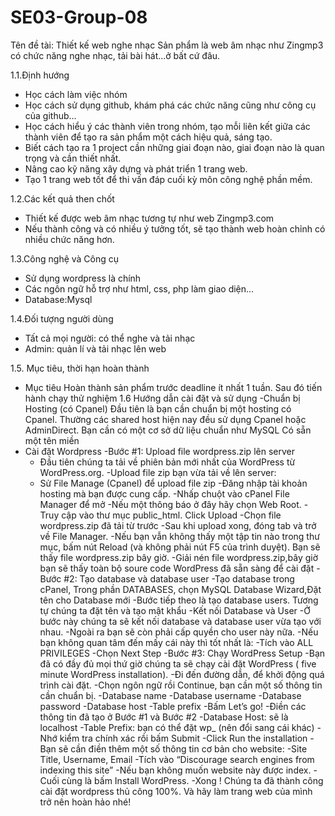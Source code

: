 # SE03-Group-08
Tên đề tài: Thiết kế web nghe nhạc 
Sản phẩm là web âm nhạc như Zingmp3 có chức năng nghe nhạc, tải bài hát...ở bất cứ đâu.

1.1.Định hướng
- Học cách làm việc nhóm
- Học cách sử dụng github, khám phá các chức năng cũng như công cụ của github...
- Học cách hiểu ý các thành viên trong nhóm, tạo mỗi liên kết giữa các thành viên để tạo ra sản phẩm một cách hiệu quả, sáng tạo.
- Biết cách tạo ra 1 project cần những giai đoạn nào, giai đoạn nào là quan trọng và cần thiết nhất.
- Nâng cao kỹ năng xây dựng và phát triển 1 trang web.
- Tạo 1 trang web tốt để thi vấn đáp cuối kỳ môn công nghệ phần mềm.


1.2.Các kết quả then chốt
- Thiết kế được web âm nhạc tương tự như web Zingmp3.com
- Nếu thành công và có nhiều ý tưởng tốt, sẽ tạo thành web hoàn chỉnh có nhiều chức năng hơn.



1.3.Công nghệ và Công cụ
- Sử dụng wordpress là chính
- Các ngôn ngữ hỗ trợ như html, css, php làm giao diện...
- Database:Mysql



1.4.Đối tượng người dùng
- Tất cả mọi người: có thể nghe và tải nhạc
- Admin: quản lí và tải nhạc lên web

1.5. Mục tiêu, thời hạn hoàn thành
- Mục tiêu Hoàn thành sản phẩm trước deadline ít nhất 1 tuần. Sau đó tiến hành chạy thử nghiệm
1.6 Hướng dẫn cài đặt và sử dụng
-Chuẩn bị Hosting (có Cpanel)
  Đầu tiên là bạn cần chuẩn bị một hosting có Cpanel.
  Thường các shared host hiện nay đều sử dụng Cpanel hoặc AdminDirect.
  Bạn cần có một cơ sở dữ liệu chuẩn như MySQL
  Có sẵn một tên miền
- Cài đặt Wordpress
  -Bước #1: Upload file wordpress.zip lên server
   - Đầu tiên chúng ta tải về phiên bản mới nhất của WordPress từ WordPress.org.
   -Upload file zip bạn vừa tải về lên server:
   - Sử File Manage (Cpanel) để upload file zip
  -Đăng nhập tài khoản hosting mà bạn được cung cấp.
  -Nhấp chuột vào cPanel File Manager để mở
  -Nếu một thông báo ở đây hãy chọn Web Root.
  -Truy cập vào thư mục public_html. Click Upload
  -Chọn file wordpress.zip đã tải từ trước
  -Sau khi upload xong, đóng tab và trở về File Manager.
  -Nếu bạn vẫn không thấy một tập tin nào trong thư mục, bấm nút Reload (và không phải nút F5 của trình duyệt). Bạn sẽ thấy file                wordpress.zip bây giờ.
  -Giải nén file wordpress.zip,bây giờ bạn sẽ thấy toàn bộ soure code WordPress đã sẵn sàng để cài đặt
 -Bước #2: Tạo database và database user
  -Tạo database trong cPanel, Trong phần DATABASES, chọn MySQL Database Wizard,Đặt tên cho Database mới
  -Bước tiếp theo là tạo database users. Tương tự chúng ta đặt tên và tạo mật khẩu
  -Kết nối Database và User
  -Ở bước này chúng ta sẽ kết nối database và database user vừa tạo với nhau.
  -Ngoài ra bạn sẽ còn phải cấp quyền cho user này nữa.
  -Nếu bạn không quan tâm đến mấy cái này thì tốt nhất là:
  -Tích vào ALL PRIVILEGES 
  -Chọn Next Step
 -Bước #3: Chạy WordPress Setup
  -Bạn đã có đầy đủ mọi thứ giờ chúng ta sẽ chạy cài đặt WordPress ( five minute WordPress installation).
  -Đi đến đường dẫn, để khởi động quá trình cài đặt.
    -Chọn ngôn ngữ rồi Continue, bạn cần một số thông tin cần chuẩn bị.
        -Database name
        -Database username
        -Database password
        -Database host
        -Table prefix
      -Bấm Let’s go!
      -Điền các thông tin đã tạo ở Bước #1 và Bước #2
          -Database Host: sẽ là localhost
          -Table Prefix: bạn có thể đặt wp_ (nên đổi sang cái khác)
          -Nhớ kiểm tra chính xác rồi bấm Submit
      -Click Run the installation
      -Bạn sẽ cần điền thêm một số thông tin cơ bản cho website:
            -Site Title, Username, Email
            -Tích vào “Discourage search engines from indexing this site”
            -Nếu bạn không muốn website này được index.
            -Cuối cùng là bấm Install WordPress.
-Xong ! Chúng ta đã thành công cài đặt wordpress thủ công 100%. Và hãy làm trang web của mình trở nên hoàn hảo nhé! 
